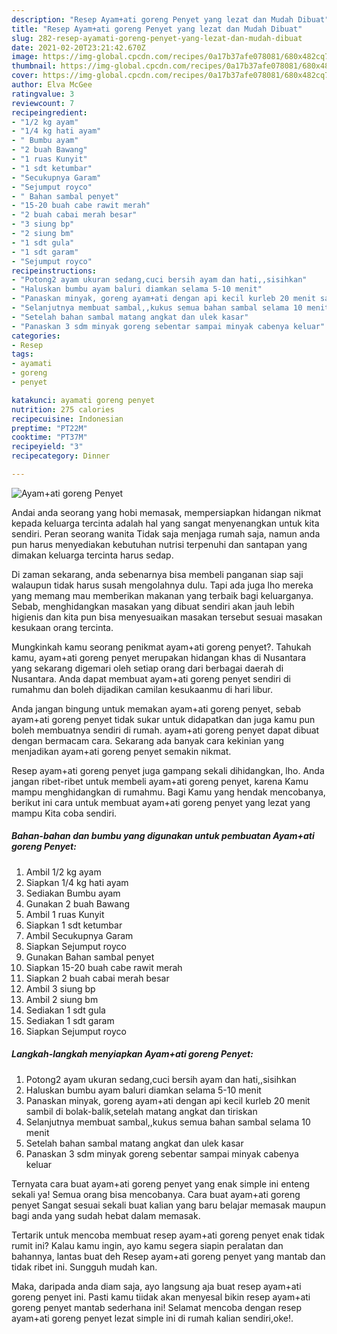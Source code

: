 ```yaml
---
description: "Resep Ayam+ati goreng Penyet yang lezat dan Mudah Dibuat"
title: "Resep Ayam+ati goreng Penyet yang lezat dan Mudah Dibuat"
slug: 282-resep-ayamati-goreng-penyet-yang-lezat-dan-mudah-dibuat
date: 2021-02-20T23:21:42.670Z
image: https://img-global.cpcdn.com/recipes/0a17b37afe078081/680x482cq70/ayamati-goreng-penyet-foto-resep-utama.jpg
thumbnail: https://img-global.cpcdn.com/recipes/0a17b37afe078081/680x482cq70/ayamati-goreng-penyet-foto-resep-utama.jpg
cover: https://img-global.cpcdn.com/recipes/0a17b37afe078081/680x482cq70/ayamati-goreng-penyet-foto-resep-utama.jpg
author: Elva McGee
ratingvalue: 3
reviewcount: 7
recipeingredient:
- "1/2 kg ayam"
- "1/4 kg hati ayam"
- " Bumbu ayam"
- "2 buah Bawang"
- "1 ruas Kunyit"
- "1 sdt ketumbar"
- "Secukupnya Garam"
- "Sejumput royco"
- " Bahan sambal penyet"
- "15-20 buah cabe rawit merah"
- "2 buah cabai merah besar"
- "3 siung bp"
- "2 siung bm"
- "1 sdt gula"
- "1 sdt garam"
- "Sejumput royco"
recipeinstructions:
- "Potong2 ayam ukuran sedang,cuci bersih ayam dan hati,,sisihkan"
- "Haluskan bumbu ayam baluri diamkan selama 5-10 menit"
- "Panaskan minyak, goreng ayam+ati dengan api kecil kurleb 20 menit sambil di bolak-balik,setelah matang angkat dan tiriskan"
- "Selanjutnya membuat sambal,,kukus semua bahan sambal selama 10 menit"
- "Setelah bahan sambal matang angkat dan ulek kasar"
- "Panaskan 3 sdm minyak goreng sebentar sampai minyak cabenya keluar"
categories:
- Resep
tags:
- ayamati
- goreng
- penyet

katakunci: ayamati goreng penyet 
nutrition: 275 calories
recipecuisine: Indonesian
preptime: "PT22M"
cooktime: "PT37M"
recipeyield: "3"
recipecategory: Dinner

---
```



![Ayam+ati goreng Penyet](https://img-global.cpcdn.com/recipes/0a17b37afe078081/680x482cq70/ayamati-goreng-penyet-foto-resep-utama.jpg)

Andai anda seorang yang hobi memasak, mempersiapkan hidangan nikmat kepada keluarga tercinta adalah hal yang sangat menyenangkan untuk kita sendiri. Peran seorang  wanita Tidak saja menjaga rumah saja, namun anda pun harus menyediakan kebutuhan nutrisi terpenuhi dan santapan yang dimakan keluarga tercinta harus sedap.

Di zaman  sekarang, anda sebenarnya bisa membeli panganan siap saji walaupun tidak harus susah mengolahnya dulu. Tapi ada juga lho mereka yang memang mau memberikan makanan yang terbaik bagi keluarganya. Sebab, menghidangkan masakan yang dibuat sendiri akan jauh lebih higienis dan kita pun bisa menyesuaikan masakan tersebut sesuai masakan kesukaan orang tercinta. 



Mungkinkah kamu seorang penikmat ayam+ati goreng penyet?. Tahukah kamu, ayam+ati goreng penyet merupakan hidangan khas di Nusantara yang sekarang digemari oleh setiap orang dari berbagai daerah di Nusantara. Anda dapat membuat ayam+ati goreng penyet sendiri di rumahmu dan boleh dijadikan camilan kesukaanmu di hari libur.

Anda jangan bingung untuk memakan ayam+ati goreng penyet, sebab ayam+ati goreng penyet tidak sukar untuk didapatkan dan juga kamu pun boleh membuatnya sendiri di rumah. ayam+ati goreng penyet dapat dibuat dengan bermacam cara. Sekarang ada banyak cara kekinian yang menjadikan ayam+ati goreng penyet semakin nikmat.

Resep ayam+ati goreng penyet juga gampang sekali dihidangkan, lho. Anda jangan ribet-ribet untuk membeli ayam+ati goreng penyet, karena Kamu mampu menghidangkan di rumahmu. Bagi Kamu yang hendak mencobanya, berikut ini cara untuk membuat ayam+ati goreng penyet yang lezat yang mampu Kita coba sendiri.

<!--inarticleads1-->

##### Bahan-bahan dan bumbu yang digunakan untuk pembuatan Ayam+ati goreng Penyet:

1. Ambil 1/2 kg ayam
1. Siapkan 1/4 kg hati ayam
1. Sediakan  Bumbu ayam
1. Gunakan 2 buah Bawang
1. Ambil 1 ruas Kunyit
1. Siapkan 1 sdt ketumbar
1. Ambil Secukupnya Garam
1. Siapkan Sejumput royco
1. Gunakan  Bahan sambal penyet
1. Siapkan 15-20 buah cabe rawit merah
1. Siapkan 2 buah cabai merah besar
1. Ambil 3 siung bp
1. Ambil 2 siung bm
1. Sediakan 1 sdt gula
1. Sediakan 1 sdt garam
1. Siapkan Sejumput royco




<!--inarticleads2-->

##### Langkah-langkah menyiapkan Ayam+ati goreng Penyet:

1. Potong2 ayam ukuran sedang,cuci bersih ayam dan hati,,sisihkan
1. Haluskan bumbu ayam baluri diamkan selama 5-10 menit
1. Panaskan minyak, goreng ayam+ati dengan api kecil kurleb 20 menit sambil di bolak-balik,setelah matang angkat dan tiriskan
1. Selanjutnya membuat sambal,,kukus semua bahan sambal selama 10 menit
1. Setelah bahan sambal matang angkat dan ulek kasar
1. Panaskan 3 sdm minyak goreng sebentar sampai minyak cabenya keluar




Ternyata cara buat ayam+ati goreng penyet yang enak simple ini enteng sekali ya! Semua orang bisa mencobanya. Cara buat ayam+ati goreng penyet Sangat sesuai sekali buat kalian yang baru belajar memasak maupun bagi anda yang sudah hebat dalam memasak.

Tertarik untuk mencoba membuat resep ayam+ati goreng penyet enak tidak rumit ini? Kalau kamu ingin, ayo kamu segera siapin peralatan dan bahannya, lantas buat deh Resep ayam+ati goreng penyet yang mantab dan tidak ribet ini. Sungguh mudah kan. 

Maka, daripada anda diam saja, ayo langsung aja buat resep ayam+ati goreng penyet ini. Pasti kamu tiidak akan menyesal bikin resep ayam+ati goreng penyet mantab sederhana ini! Selamat mencoba dengan resep ayam+ati goreng penyet lezat simple ini di rumah kalian sendiri,oke!.

